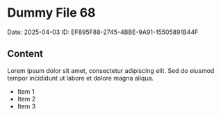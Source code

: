 # Dummy File 68

Date: 2025-04-03
ID: EF895F88-2745-4BBE-9A91-15505891B44F

## Content

Lorem ipsum dolor sit amet, consectetur adipiscing elit.
Sed do eiusmod tempor incididunt ut labore et dolore magna aliqua.

* Item 1
* Item 2
* Item 3
